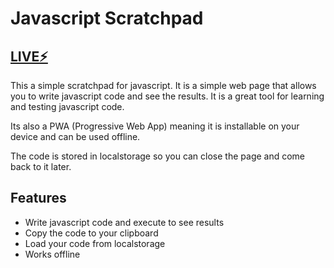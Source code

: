 # Javascript Scratchpad

## [LIVE⚡️]("https://javascriptpad.netlify.app")

This a simple scratchpad for javascript. It is a simple web page that allows you to write javascript code and see the results. It is a great tool for learning and testing javascript code.

Its also a PWA (Progressive Web App) meaning it is installable on your device and can be used offline.

The code is stored in localstorage so you can close the page and come back to it later.

## Features

- Write javascript code and execute to see results
- Copy the code to your clipboard
- Load your code from localstorage
- Works offline
